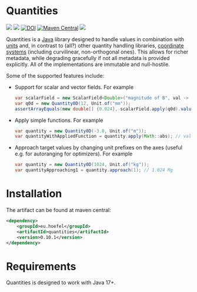 # Quantities

[![](https://img.shields.io/github/issues/uhoefel/quantities?style=flat-square)](https://github.com/uhoefel/quantities/issues)
[![](https://img.shields.io/github/stars/uhoefel/quantities?style=flat-square)](https://github.com/uhoefel/quantities/stargazers)
[![DOI](https://zenodo.org/badge/311762187.svg)](https://zenodo.org/badge/latestdoi/311762187)
[![Maven Central](https://img.shields.io/maven-central/v/eu.hoefel/quantities.svg?label=Maven%20Central)](https://search.maven.org/search?q=g:%22eu.hoefel%22%20AND%20a:%22quantities%22)
[![](https://img.shields.io/github/license/uhoefel/quantities?style=flat-square)](https://choosealicense.com/licenses/mit/)

Quantities is a [Java](https://openjdk.java.net/) library designed to handle values in combination with [units](https://github.com/uhoefel/units) and, in contrast to (all?) other quantity handling libraries, [coordinate systems](https://github.com/uhoefel/coordinates) (including curvilinear, non-orthogonal ones).
This allows for richer metadata, while degrading gracefully if not all metadata is provided explicitly.
All of the implementations are immutable and null-hostile.

Some of the supported features include:
- Support for scalar and vector fields. For example
  ```java
  var scalarField = new ScalarField<Double>("magnitude of B", val -> 2 * val, new CartesianCoordinates(1), new CartesianCoordinates(1));
  var q0d = new Quantity0D(12, Unit.of("mm"));
  assertArrayEquals(new double[] {0.024}, scalarField.apply(q0d).value());
  ```
- Apply simple functions. For example
  ```java
  var quantity = new Quantity0D(-3.0, Unit.of("m"));
  var quantityWithAppliedFunction = quantity.apply(Math::abs); // value is Math.abs(-3)
  ```
- Approach target values by changing unit prefixes on the axes (useful e.g. for autoranging for optimizers). For example
  ```java
  var quantity = new Quantity0D(1024, Unit.of("kg"));
  var quantityApproaching1 = quantity.approach(1); // 1.024 Mg
  ```

Installation
============

The artifact can be found at maven central:
```xml
<dependency>
    <groupId>eu.hoefel</groupId>
    <artifactId>quantities</artifactId>
    <version>0.10.1</version>
</dependency>
```

Requirements
============
Quantities is designed to work with Java 17+.
